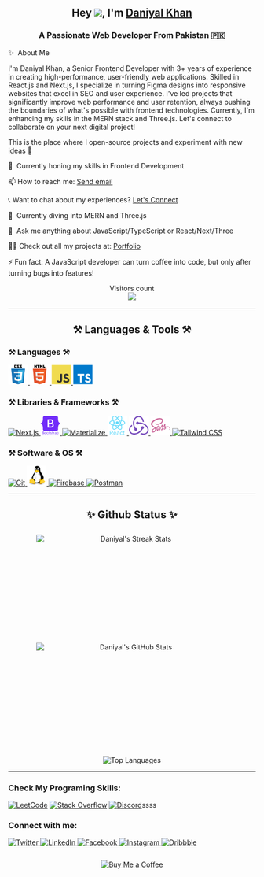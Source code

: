 <h2 align="center">Hey <img src="https://media.giphy.com/media/hvRJCLFzcasrR4ia7z/giphy.gif" width="30px">, I'm <a href="https://portfolio-brown-beta-22.vercel.app/">Daniyal Khan</a></h2>

<h3 align="center">A Passionate Web Developer From Pakistan 🇵🇰</h3>
✨&nbsp; About Me

I'm Daniyal Khan, a Senior Frontend Developer with 3+ years of experience in creating high-performance, user-friendly web applications. Skilled in React.js and Next.js, I specialize in turning Figma designs into responsive websites that excel in SEO and user experience. I've led projects that significantly improve web performance and user retention, always pushing the boundaries of what's possible with frontend technologies. Currently, I'm enhancing my skills in the MERN stack and Three.js. Let's connect to collaborate on your next digital project!

This is the place where I open-source projects and experiment with new ideas :rofl: <br />

🌟  Currently honing my skills in Frontend Development

📫 How to reach me: <a href="mailto:d4n.kh4n@gmail.com">Send email</a>

📞 Want to chat about my experiences? <a href="https://calendly.com/daniyal-khan0520/30min" target="blank">Let's Connect</a>

🌱  Currently diving into MERN and Three.js

💬  Ask me anything about JavaScript/TypeScript or React/Next/Three

👨‍💻 Check out all my projects at: <a href="https://portfolio-brown-beta-22.vercel.app/project" target="blank">Portfolio</a>

⚡ Fun fact: A JavaScript developer can turn coffee into code, but only after turning bugs into features!

<p align="center"> 
  Visitors count<br>
  <img src="https://profile-counter.glitch.me/daniits/count.svg" />
</p>

<hr/>
<h2 align="center">⚒️ Languages & Tools ⚒️</h2>
<h3 align="left">⚒️ Languages ⚒️</h3>
<p align="left"> 
  <a href="https://www.w3schools.com/css/" target="_blank" rel="noreferrer"> 
    <img src="https://raw.githubusercontent.com/devicons/devicon/master/icons/css3/css3-original-wordmark.svg" alt="CSS3" width="40" height="40"/> 
  </a> 
  <a href="https://www.w3.org/html/" target="_blank" rel="noreferrer"> 
    <img src="https://raw.githubusercontent.com/devicons/devicon/master/icons/html5/html5-original-wordmark.svg" alt="HTML5" width="40" height="40"/> 
  </a> 
  <a href="https://developer.mozilla.org/en-US/docs/Web/JavaScript" target="_blank" rel="noreferrer"> 
    <img src="https://raw.githubusercontent.com/devicons/devicon/master/icons/javascript/javascript-original.svg" alt="JavaScript" width="40" height="40"/> 
  </a> 
  <a href="https://www.typescriptlang.org/" target="_blank" rel="noreferrer"> 
    <img src="https://raw.githubusercontent.com/devicons/devicon/master/icons/typescript/typescript-original.svg" alt="TypeScript" width="40" height="40"/> 
  </a> 
</p>

<h3 align="left">⚒️ Libraries & Frameworks ⚒️</h3>
<p align="left">  
  <a href="https://nextjs.org/" target="_blank" rel="noreferrer"> 
    <img src="https://cdn.worldvectorlogo.com/logos/nextjs-2.svg" alt="Next.js" width="40" height="40"/> 
  </a>
  <a href="https://getbootstrap.com" target="_blank" rel="noreferrer"> 
    <img src="https://raw.githubusercontent.com/devicons/devicon/master/icons/bootstrap/bootstrap-plain-wordmark.svg" alt="Bootstrap" width="40" height="40"/> 
  </a> 
  <a href="https://materializecss.com/" target="_blank" rel="noreferrer"> 
    <img src="https://raw.githubusercontent.com/prplx/svg-logos/5585531d45d294869c4eaab4d7cf2e9c167710a9/svg/materialize.svg" alt="Materialize" width="40" height="40"/> 
  </a> 
  <a href="https://reactjs.org/" target="_blank" rel="noreferrer"> 
    <img src="https://raw.githubusercontent.com/devicons/devicon/master/icons/react/react-original-wordmark.svg" alt="React" width="40" height="40"/> 
  </a> 
  <a href="https://redux.js.org" target="_blank" rel="noreferrer"> 
    <img src="https://raw.githubusercontent.com/devicons/devicon/master/icons/redux/redux-original.svg" alt="Redux" width="40" height="40"/> 
  </a> 
  <a href="https://sass-lang.com" target="_blank" rel="noreferrer"> 
    <img src="https://raw.githubusercontent.com/devicons/devicon/master/icons/sass/sass-original.svg" alt="Sass" width="40" height="40"/> 
  </a> 
  <a href="https://tailwindcss.com/" target="_blank" rel="noreferrer"> 
    <img src="https://www.vectorlogo.zone/logos/tailwindcss/tailwindcss-icon.svg" alt="Tailwind CSS" width="40" height="40"/> 
  </a> 
</p>

<h3 align="left">⚒️ Software & OS ⚒️</h3>
<p align="left"> 
  <a href="https://git-scm.com/" target="_blank" rel="noreferrer"> 
    <img src="https://www.vectorlogo.zone/logos/git-scm/git-scm-icon.svg" alt="Git" width="40" height="40"/> 
  </a> 
  <a href="https://www.linux.org/" target="_blank" rel="noreferrer"> 
    <img src="https://raw.githubusercontent.com/devicons/devicon/master/icons/linux/linux-original.svg" alt="Linux" width="40" height="40"/> 
  </a> 
  <a href="https://firebase.google.com/" target="_blank" rel="noreferrer"> 
    <img src="https://www.vectorlogo.zone/logos/firebase/firebase-icon.svg" alt="Firebase" width="40" height="40"/> 
  </a> 
  <a href="https://postman.com" target="_blank" rel="noreferrer"> 
    <img src="https://www.vectorlogo.zone/logos/getpostman/getpostman-icon.svg" alt="Postman" width="40" height="40"/> 
  </a>
</p>

<hr/>

<!-- Github Status -->

<h2 align="center">✨ Github Status ✨</h2>
<div align="center" style="display: flex; flex-wrap: wrap; justify-content: center;">
  <img align="left" width="390" height="200" src="https://github-readme-streak-stats.herokuapp.com/?user=daniits&theme=react&border_radius=10" alt="Daniyal's Streak Stats" style="margin: 10px;" />
  <img align="right" width="390" height="200" src="https://github-readme-stats.vercel.app/api?username=daniits&show_icons=true&theme=react&border_radius=10" alt="Daniyal's GitHub Stats" style="margin: 10px;" />
</div>
<div align="center" style="margin-top: 20px;">
  <img width="390" src="https://github-readme-stats.vercel.app/api/top-langs/?username=daniits&hide=HTML&langs_count=8&layout=compact&theme=react&border_radius=10" alt="Top Languages" />
</div>
<hr/>
<h3 align="left">Check My Programing Skills:</h3>
<p align="left">
  <a href="https://instagram.com/gautamkrishnar" target="blank"><img src="https://raw.githubusercontent.com/rahuldkjain/github-profile-readme-generator/master/src/images/icons/Social/leet-code.svg" alt="LeetCode" height="30" width="40" /></a>
  <a href="https://stackoverflow.com/users/16118926/daniyal-khan" target="blank"><img src="https://raw.githubusercontent.com/rahuldkjain/github-profile-readme-generator/master/src/images/icons/Social/stack-overflow.svg" alt="Stack Overflow" height="30" width="40" /></a>
  <a href="https://discord.gg/as" target="blank"><img src="https://raw.githubusercontent.com/rahuldkjain/github-profile-readme-generator/master/src/images/icons/Social/discord.svg" alt="Discord" height="30" width="40" /></a>ssss

</p>


<h3 align="left">Connect with me:</h3>
 <p align="left" valign="middle">
  <a href="https://twitter.com/sasa" target="_blank">
    <img src="https://raw.githubusercontent.com/rahuldkjain/github-profile-readme-generator/master/src/images/icons/Social/twitter.svg" alt="Twitter" height="30" width="40" />
  </a>
  <a href="https://linkedin.com/in/sasa" target="_blank">
    <img src="https://raw.githubusercontent.com/rahuldkjain/github-profile-readme-generator/master/src/images/icons/Social/linked-in-alt.svg" alt="LinkedIn" height="30" width="40" />
  </a>
  <a href="https://fb.com/asasa" target="_blank">
    <img src="https://raw.githubusercontent.com/rahuldkjain/github-profile-readme-generator/master/src/images/icons/Social/facebook.svg" alt="Facebook" height="30" width="40" />
  </a>
  <a href="https://instagram.com/sasa" target="_blank">
    <img src="https://raw.githubusercontent.com/rahuldkjain/github-profile-readme-generator/master/src/images/icons/Social/instagram.svg" alt="Instagram" height="30" width="40" />
  </a>
  <a href="https://dribbble.com/assasa" target="_blank">
    <img src="https://raw.githubusercontent.com/rahuldkjain/github-profile-readme-generator/master/src/images/icons/Social/dribbble.svg" alt="Dribbble" height="30" width="40" />
  </a>
</p>

<!-- Left Buy Me a Coffee Button -->
<div align="center" style="display: flex; flex-wrap: wrap; justify-content: center; align-items: center;">
<p align="right" valign="middle">
  <a valign="middle" href="https://www.buymeacoffee.com/daniyalkhan">
    <img src="https://cdn.buymeacoffee.com/buttons/v2/default-yellow.png" height="50" width="210" alt="Buy Me a Coffee" />
  </a>
</p>
 

</div>




